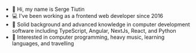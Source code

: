 - 👋 Hi, my name is Serge Tiutin
- :computer: I've been working as a frontend web developer since 2016
- :muscle: Solid background and advanced knowledge in computer development software including TypeScript, Angular, NextJs, React, and Python
- 👀 Interested in computer programming, heavy music, learning languages, and travelling

